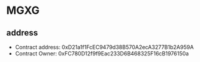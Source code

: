 # MGXG

## address

- Contract address: 0xD21a1f1FcEC9479d38B570A2ecA3277B1b2A959A
- Contract Owner: 0xFC780D12f9f9Eac233D6B468325F16cB1976150a
